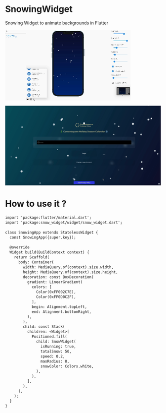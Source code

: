 # SnowingWidget
Snowing Widget to animate backgrounds in Flutter

![Snowing widget](screen_shots/mock_snow2.gif "story book snow widget showcase")

![Snowing Menu](screen_shots/snowing_menu.gif "Snowing Widget Menu Example")

# How to use it ?
```@dart
import 'package:flutter/material.dart';
import 'package:snow_widget/widget/snow_widget.dart';

class SnowingApp extends StatelessWidget {
  const SnowingApp({super.key});

  @override
  Widget build(BuildContext context) {
    return Scaffold(
      body: Container(
        width: MediaQuery.of(context).size.width,
        height: MediaQuery.of(context).size.height,
        decoration: const BoxDecoration(
          gradient: LinearGradient(
            colors: [
              Color(0xFF002C7E),
              Color(0xFF0D0C2F),
            ],
            begin: Alignment.topLeft,
            end: Alignment.bottomRight,
          ),
        ),
        child: const Stack(
          children: <Widget>[
            Positioned.fill(
              child: SnowWidget(
                isRunning: true,
                totalSnow: 50,
                speed: 0.2,
                maxRadius: 8,
                snowColor: Colors.white,
              ),
            ),
          ],
        ),
      ),
    );
  }
}

```